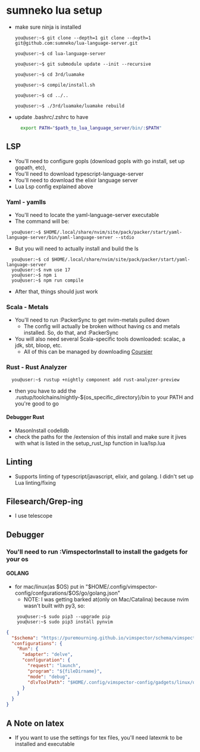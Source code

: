 # sumneko lua setup
* make sure ninja is installed
    ```console
    you@user:~$ git clone --depth=1 git clone --depth=1 git@github.com:sumneko/lua-language-server.git
    ```
    ```console
    you@user:~$ cd lua-language-server
    ```
    ```console
    you@user:~$ git submodule update --init --recursive
    ```
    ```console
    you@user:~$ cd 3rd/luamake
    ```
    ```console
    you@user:~$ compile/install.sh
    ```
    ```console
    you@user:~$ cd ../..
    ```
    ```console
    you@user:~$ ./3rd/luamake/luamake rebuild
    ```
* update .bashrc/.zshrc to have
    ```bash
      export PATH="$path_to_lua_language_server/bin/:$PATH"
    ```

## LSP
- You'll need to configure gopls (download gopls with go install, set up gopath, etc),
- You'll need to download typescript-language-server
- You'll need to download the elixir language server
- Lua Lsp config explained above

### Yaml - yamlls
- You'll need to locate the yaml-language-server executable
- The command will be:
```shell
  you@user:~$ $HOME/.local/share/nvim/site/pack/packer/start/yaml-language-server/bin/yaml-language-server --stdio
```
- But you will need to actually install and build the ls
```shell
  you@user:~$ cd $HOME/.local/share/nvim/site/pack/packer/start/yaml-language-server
  you@user:~$ nvm use 17
  you@user:~$ npm i
  you@user:~$ npm run compile
```
- After that, things should just work

### Scala - Metals
- You'll need to run :PackerSync to get nvim-metals pulled down
  - The config will actually be broken without having cs and metals installed. So, do that, and :PackerSync
- You will also need several Scala-specific tools downloaded: scalac, a jdk, sbt, bloop, etc.
  - All of this can be managed by downloading [Coursier](https://get-coursier.io/docs/cli-installation)

### Rust - Rust Analyzer
```shell
  you@user:~$ rustup +nightly component add rust-analyzer-preview
```
- then you have to add the .rustup/toolchains/nightly-${os_specific_directory}/bin to your PATH and you're good to go
#### Debugger Rust
- MasonInstall codelldb
- check the paths for the /extension of this install and make sure it jives with what is listed in the setup_rust_lsp function in lua/lsp.lua

## Linting
- Supports linting of typescript/javascript, elixir, and golang. I didn't set up Lua linting/fixing

## Filesearch/Grep-ing
- I use telescope

## Debugger
### You'll need to run :VimspectorInstall to install the gadgets for your os
#### GOLANG
- for mac/linux(as $OS) put in "$HOME/.config/vimspector-config/confgurations/$OS/go/golang.json"
  - NOTE: I was getting barked at(only on Mac/Catalina) because nvim wasn't built with py3, so:
```console
    you@user:~$ sudo pip3 --upgrade pip
    you@user:~$ sudo pip3 install pynvim
```
```json
{
  "$schema": "https://puremourning.github.io/vimspector/schema/vimspector.schema.json",
  "configurations": {
    "Run": {
      "adapter": "delve",
      "configuration": {
        "request": "launch",
        "program": "${fileDirname}",
        "mode": "debug",
        "dlvToolPath": "$HOME/.config/vimspector-config/gadgets/linux/delve/bin/dlv"
      }
    }
  }
}
  ```

## A Note on latex
- If you want to use the settings for tex files, you'll need latexmk to be installed and executable
